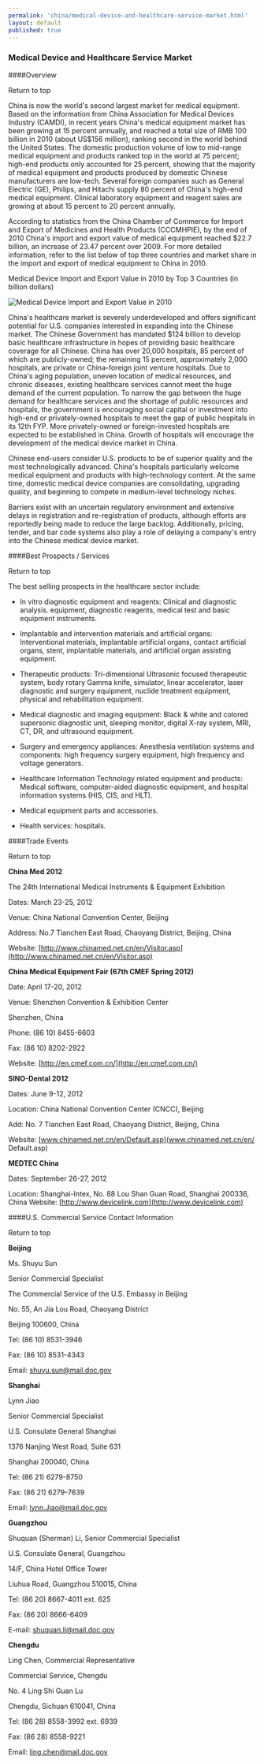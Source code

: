 ```yaml
--- 
permalink: 'china/medical-device-and-healthcare-service-market.html' 
layout: default
published: true 
---
```

<h3 id="medical-device-and-healthcare-service-market">Medical Device and Healthcare Service Market</h3>

		

####Overview	



Return to top



China is now the world's second largest market for medical equipment. Based on the information from China Association for Medical Devices Industry (CAMDI), in recent years China's medical equipment market has been growing at 15 percent annually, and reached a total size of RMB 100 billion in 2010 (about US$156 million), ranking second in the world behind the United States. The domestic production volume of low to mid-range medical equipment and products ranked top in the world at 75 percent; high-end products only accounted for 25 percent, showing that the majority of medical equipment and products produced by domestic Chinese manufacturers are low-tech. Several foreign companies such as General Electric (GE), Philips, and Hitachi supply 80 percent of China's high-end medical equipment. Clinical laboratory equipment and reagent sales are growing at about 15 percent to 20 percent annually.



According to statistics from the China Chamber of Commerce for Import and Export of Medicines and Health Products (CCCMHPIE), by the end of 2010 China's import and export value of medical equipment reached $22.7 billion, an increase of 23.47 percent over 2009. For more detailed information, refer to the list below of top three countries and market share in the import and export of medical equipment to China in 2010.



Medical Device Import and Export Value in 2010 by Top 3 Countries (in billion dollars)

![Medical Device Import and Export Value in 2010](../images/chap4-medical-overview.png)



China's healthcare market is severely underdeveloped and offers significant potential for U.S. companies interested in expanding into the Chinese market. The Chinese Government has mandated $124 billion to develop basic healthcare infrastructure in hopes of providing basic healthcare coverage for all Chinese. China has over 20,000 hospitals, 85 percent of which are publicly-owned; the remaining 15 percent, approximately 2,000 hospitals, are private or China-foreign joint venture hospitals. Due to China's aging population, uneven location of medical resources, and chronic diseases, existing healthcare services cannot meet the huge demand of the current population. To narrow the gap between the huge demand for healthcare services and the shortage of public resources and hospitals, the government is encouraging social capital or investment into high-end or privately-owned hospitals to meet the gap of public hospitals in its 12th FYP. More privately-owned or foreign-invested hospitals are expected to be established in China. Growth of hospitals will encourage the development of the medical device market in China.



Chinese end-users consider U.S. products to be of superior quality and the most technologically advanced. China's hospitals particularly welcome medical equipment and products with high-technology content. At the same time, domestic medical device companies are consolidating, upgrading quality, and beginning to compete in medium-level technology niches.



Barriers exist with an uncertain regulatory environment and extensive delays in registration and re-registration of products, although efforts are reportedly being made to reduce the large backlog. Additionally, pricing, tender, and bar code systems also play a role of delaying a company's entry into the Chinese medical device market.



####Best Prospects / Services	



Return to top



The best selling prospects in the healthcare sector include:



* In vitro diagnostic equipment and reagents: Clinical and diagnostic analysis. equipment, diagnostic reagents, medical test and basic equipment instruments.

* Implantable and intervention materials and artificial organs: Interventional materials, implantable artificial organs, contact artificial organs, stent, implantable materials, and artificial organ assisting equipment.

* Therapeutic products: Tri-dimensional Ultrasonic focused therapeutic system, body rotary Gamma knife, simulator, linear accelerator, laser diagnostic and surgery equipment, nuclide treatment equipment, physical and rehabilitation equipment.

* Medical diagnostic and imaging equipment: Black & white and colored supersonic diagnostic unit, sleeping monitor, digital X-ray system, MRI, CT, DR, and ultrasound equipment.

* Surgery and emergency appliances: Anesthesia ventilation systems and components: high frequency surgery equipment, high frequency and voltage generators.

* Healthcare Information Technology related equipment and products: Medical software, computer-aided diagnostic equipment, and hospital information systems (HIS, CIS, and HLT).

* Medical equipment parts and accessories.

* Health services: hospitals.





####Trade Events	



Return to top



**China Med 2012**  

The 24th International Medical Instruments & Equipment Exhibition  

Dates:	March 23-25, 2012  

Venue:	China National Convention Center, Beijing  

Address: No.7 Tianchen East Road, Chaoyang District, Beijing, China  

Website: [http://www.chinamed.net.cn/en/Visitor.asp](http://www.chinamed.net.cn/en/Visitor.asp)  



**China Medical Equipment Fair (67th CMEF Spring 2012)**  

Date: April 17-20, 2012  

Venue: Shenzhen Convention & Exhibition Center  

Shenzhen, China  

Phone: (86 10) 8455-6603  

Fax: (86 10) 8202-2922  

Website: [http://en.cmef.com.cn/](http://en.cmef.com.cn/)  



**SINO-Dental 2012**  

Dates: June 9-12, 2012  

Location:  China National Convention Center (CNCC), Beijing  

Add: No. 7 Tianchen East Road, Chaoyang District, Beijing, China  

Website: [www.chinamed.net.cn/en/Default.asp](www.chinamed.net.cn/en/  Default.asp)



**MEDTEC China**  

Dates: September 26-27, 2012  

Location: Shanghai-Intex, No. 88 Lou Shan Guan Road, Shanghai 200336, China   Website: [http://www.devicelink.com](http://www.devicelink.com) 





####U.S. Commercial Service Contact Information	



Return to top



**Beijing**  

Ms. Shuyu Sun  

Senior Commercial Specialist  

The Commercial Service of the U.S. Embassy in Beijing  

No. 55, An Jia Lou Road, Chaoyang District  

Beijing 100600, China  

Tel:  (86 10) 8531-3946  

Fax: (86 10) 8531-4343  

Email: [shuyu.sun@mail.doc.gov](mailto:shuyu.sun@mail.doc.gov)  



**Shanghai**  

Lynn Jiao  

Senior Commercial Specialist  

U.S. Consulate General Shanghai  

1376 Nanjing West Road, Suite 631  

Shanghai 200040, China  

Tel: (86 21) 6279-8750  

Fax: (86 21) 6279-7639  

Email: [lynn.Jiao@mail.doc.gov](mailto:lynn.Jiao@mail.doc.gov)



**Guangzhou**  

Shuquan (Sherman) Li, Senior Commercial Specialist  

U.S. Consulate General, Guangzhou  

14/F, China Hotel Office Tower  

Liuhua Road, Guangzhou 510015, China  

Tel: (86 20) 8667-4011 ext. 625  

Fax: (86 20) 8666-6409  

E-mail: [shuquan.li@mail.doc.gov](mailto:shuquan.li@mail.doc.gov)  



**Chengdu**  

Ling Chen, Commercial Representative  

Commercial Service, Chengdu  

No. 4 Ling Shi Guan Lu  

Chengdu, Sichuan 610041, China  

Tel: (86 28) 8558-3992 ext. 6939  

Fax: (86 28) 8558-9221  

Email: [ling.chen@mail.doc.gov](mailto:ling.chen@mail.doc.gov)  





